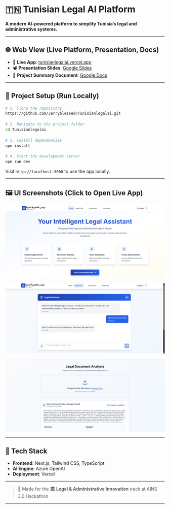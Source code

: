 # 🇹🇳 Tunisian Legal AI Platform

**A modern AI-powered platform to simplify Tunisia’s legal and administrative systems.**

---

## 🌐 Web View (Live Platform, Presentation, Docs)

- 🔗 **Live App**: [tunisianlegalai.vercel.app](https://tunisianlegalai.vercel.app/)
- 📽️ **Presentation Slides**: [Google Slides](https://docs.google.com/presentation/d/1txSdRdxbKmSOcF0uDWuYQN9R_yCJPmF42pH8jDpC2y8/edit?usp=sharing)
- 📄 **Project Summary Document**: [Google Docs](https://docs.google.com/document/d/1IlqsBG9eOy_jiyxOX0swP3TNLrXPPJoWT-JhZG61NHA/edit?usp=sharing)

---

## 📁 Project Setup (Run Locally)

```bash
# 1. Clone the repository
https://github.com/Jerryblessed/Tunisianlegalai.git

# 2. Navigate to the project folder
cd Tunisianlegalai

# 3. Install dependencies
npm install

# 4. Start the development server
npm run dev
```

Visit `http://localhost:3000` to use the app locally.

---

## 🖼️ UI Screenshots (Click to Open Live App)

[![Landing Page](https://github.com/Jerryblessed/Tunisianlegalai/blob/main/images/landing.png?raw=true)](https://tunisianlegalai.vercel.app/)

[![Chatbot](https://github.com/Jerryblessed/Tunisianlegalai/blob/main/images/chat.png?raw=true)](https://tunisianlegalai.vercel.app/)

[![Document Analysis](https://github.com/Jerryblessed/Tunisianlegalai/blob/main/images/documenanalysis.png?raw=true)](https://tunisianlegalai.vercel.app/)

---

## 🔧 Tech Stack

- **Frontend**: Next.js, Tailwind CSS, TypeScript
- **AI Engine**: Azure OpenAI
- **Deployment**: Vercel

---

> 🚀 Made for the **🏛️ Legal & Administrative Innovation** track at AINS 3.0 Hackathon

---
